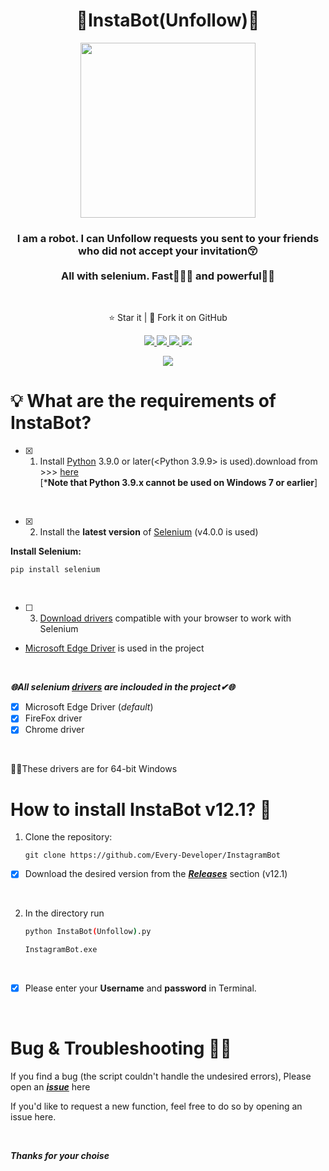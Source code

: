 
<h1 align="center">🤖InstaBot(Unfollow)🤖</h1>
<p align="center">
<img src="https://imgur.com/nu9qFI0.png" width='280'>
  <h3 align='center'>I am a robot. I can Unfollow requests you sent to your friends who did not accept your invitation😚 <br><br> All with selenium. Fast🏃🏻‍♂️ and powerful💪🏻</h3><br>
</p>
  <p align="center">⭐️ Star it | 🔱 Fork it on GitHub </p>
  <p align="center">
    <a href="https://selenium-python.readthedocs.io/">
      <img src="https://img.shields.io/badge/built%20with-Selenium-crimson" />
    </a>
    <a href="https://www.python.org/">
    	<img src="https://img.shields.io/badge/Language-Python-turquoise" />
    </a>
    <a href="https://github.com/Every-Developer/InstagramBot/releases/tag/v12.1">
      <img src='https://img.shields.io/badge/Release-v12.1-goldenrod'>
    </a>
    <a href="https://github.com/Every-Developer/InstagramBot/blob/Professional/LICENSE">
      <img src="https://img.shields.io/badge/license-MIT License-lightskyblue.svg" />
    </a>
  </p>
<p align='center'><a href='https://github.com/Every-Developer'><img  src='https://img.shields.io/badge/Coded%20By-Mohammadreza.D-plum'></a></p>


# 💡 What are the requirements of InstaBot?

- [x] 1. Install [Python](https://www.python.org) 3.9.0 or later(<Python 3.9.9> is used).download from >>>
[here](https://www.python.org/downloads/)<br>[***Note that Python 3.9.x cannot be used on Windows 7 or earlier**]
<br>

- [x] 2. Install the **latest version** of [Selenium](https://selenium-python.readthedocs.io/) (v4.0.0 is used)
 
**Install Selenium:**
```
pip install selenium
```
<br>

- [ ] 3. [Download drivers](https://selenium-python.readthedocs.io/installation.html#drivers) compatible with your browser to work with Selenium
- [Microsoft Edge Driver](https://developer.microsoft.com/en-us/microsoft-edge/tools/webdriver/) is used in the project
      
<br>

***🌐All selenium [drivers](https://selenium-python.readthedocs.io/installation.html#drivers) are inclouded in the project✔🌐***

- [x] Microsoft Edge Driver (*default*)
- [x] FireFox driver
- [x] Chrome driver
      
<br>

✍🏻These drivers are for 64-bit Windows


# How to install InstaBot v12.1? 🤔

1. Clone the repository:

   ```
   git clone https://github.com/Every-Developer/InstagramBot
   ```

- [x] Download the desired version from the [***Releases***](https://github.com/Every-Developer/InstagramBot/releases) section (v12.1)

      
<br>      

2. In the directory run

   ```bash
   python InstaBot(Unfollow).py
   
   InstagramBot.exe
   ```
<br>

- [x] Please enter your **Username** and **password** in Terminal.
   
<br>
 


# Bug & Troubleshooting 👨‍💻

If you find a bug (the script couldn't handle the undesired errors), Please open an [***issue***](https://github.com/Every-Developer/InstagramBot/issues) here

If you'd like to request a new function, feel free to do so by opening an issue here.

<br>
      
***Thanks for your choise***

